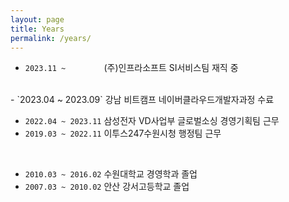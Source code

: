 ```yaml
---
layout: page
title: Years
permalink: /years/
---
```


- `2023.11 ~        ` (주)인프라소프트 SI서비스팀 재직 중

<br>
- `2023.04 ~ 2023.09` 강남 비트캠프 네이버클라우드개발자과정 수료  
<br>
  

- `2022.04 ~ 2023.11` 삼성전자 VD사업부 글로벌소싱 경영기획팀 근무
- `2019.03 ~ 2022.11` 이투스247수원시청 행정팀 근무   
<br>
  
- `2010.03 ~ 2016.02` 수원대학교 경영학과 졸업  
- `2007.03 ~ 2010.02` 안산 강서고등학교 졸업    



  
  

